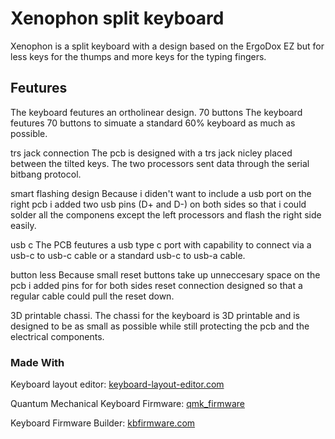 # Xenophon split keyboard

Xenophon is a split keyboard with a design based on the ErgoDox EZ but for less keys for the thumps and more keys for the typing fingers.

## Feutures

The keyboard feutures an ortholinear design.
70 buttons
The keyboard feutures 70 buttons to simuate a standard 60% keyboard as much as possible.

trs jack connection
The pcb is designed with a trs jack nicley placed between the tilted keys.
The two processors sent data through the serial bitbang protocol.

smart flashing design
Because i diden't want to include a usb port on the right pcb i added two usb pins (D+ and D-) on both sides so that i could solder all the componens except the left processors and flash the right side easily.

usb c
The PCB feutures a usb type c port with capability to connect via a usb-c to usb-c cable or a standard usb-c to usb-a cable.

button less
Because small reset buttons take up unneccesary space on the pcb i added pins for for both sides reset connection designed so that a regular cable could pull the reset down.

3D printable chassi.
The chassi for the keyboard is 3D printable and is designed to be as small as possible while still protecting the pcb and the electrical components.

### Made With

Keyboard layout editor: [keyboard-layout-editor.com](http://www.keyboard-layout-editor.com/)

Quantum Mechanical Keyboard Firmware: [qmk_firmware](https://github.com/qmk/qmk_firmware)

Keyboard Firmware Builder: [kbfirmware.com](https://kbfirmware.com/)